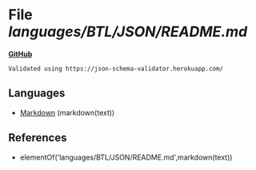 # File _languages/BTL/JSON/README.md_
**[GitHub](https://github.com/softlang/yas/blob/master/languages/BTL/JSON/README.md)**
```
Validated using https://json-schema-validator.herokuapp.com/

```

## Languages
* [Markdown](../languages/Markdown.md) (markdown(text))

## References
* elementOf('languages/BTL/JSON/README.md',markdown(text))
